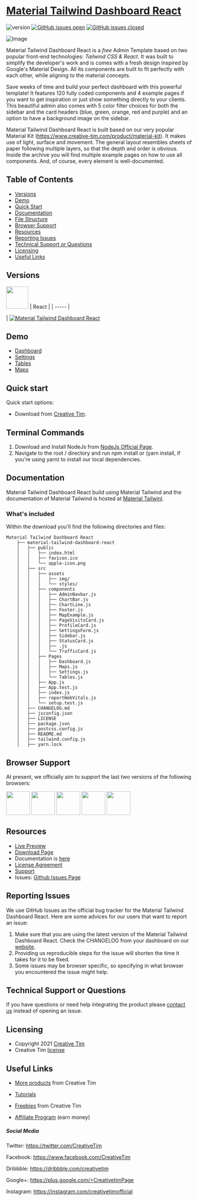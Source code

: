 # [Material Tailwind Dashboard React](https://demos.creative-tim.com/material-tailwind-dashboard-react/#/?ref=readme-mtdr)

![version](https://img.shields.io/badge/version-1.1.0-blue.svg) [![GitHub issues open](https://img.shields.io/github/issues/creativetimofficial/material-tailwind-dashboard-react.svg?maxAge=2592000)](https://github.com/creativetimofficial/material-tailwind-dashboard-react/issues?q=is%3Aopen+is%3Aissue) [![GitHub issues closed](https://img.shields.io/github/issues-closed-raw/creativetimofficial/material-tailwind-dashboard-react.svg?maxAge=2592000)](https://github.com/creativetimofficial/material-tailwind-dashboard-react/issues?q=is%3Aissue+is%3Aclosed)

![Image](https://s3.amazonaws.com/creativetim_bucket/products/488/original/opt_md_tailwindreact_thumbnail.jpg)

Material Tailwind Dashboard React is a _free_ Admin Template based on two popular front-end technologies: _Tailwind CSS & React_. It was built to simplify the developer's work and is comes with a fresh design inspired by Google's Material Design. All its components are built to fit perfectly with each other, while aligning to the material concepts.

Save weeks of time and build your perfect dashboard with this powerful template! It features 120 fully coded components and 4 example pages if you want to get inspiration or just show something directly to your clients. This beautiful admin also comes with 5 color filter choices for both the sidebar and the card headers (blue, green, orange, red and purple) and an option to have a background image on the sidebar.

Material Tailwind Dashboard React is built based on our very popular Material Kit (https://www.creative-tim.com/product/material-kit). It makes use of light, surface and movement. The general layout resembles sheets of paper following multiple layers, so that the depth and order is obvious. Inside the archive you will find multiple example pages on how to use all components. And, of course, every element is well-documented.

## Table of Contents

-   [Versions](#versions)
-   [Demo](#demo)
-   [Quick Start](#quick-start)
-   [Documentation](#documentation)
-   [File Structure](#file-structure)
-   [Browser Support](#browser-support)
-   [Resources](#resources)
-   [Reporting Issues](#reporting-issues)
-   [Technical Support or Questions](#technical-support-or-questions)
-   [Licensing](#licensing)
-   [Useful Links](#useful-links)

## Versions

[<img src="https://github.com/creativetimofficial/public-assets/blob/master/logos/react.jpg?raw=true" width="60" height="60" />](https://www.creative-tim.com/product/material-tailwind-dashboard-react?ref=readme-mtdr)
| React |
| ----- |

| [![Material Tailwind Dashboard React](https://s3.amazonaws.com/creativetim_bucket/products/488/original/opt_md_tailwindreact_thumbnail.jpg)](https://demos.creative-tim.com/material-tailwind-dashboard-react/#/?ref=readme-mtdr)

## Demo

-   [Dashboard](https://demos.creative-tim.com/material-tailwind-dashboard-react/#/?ref=readme-mtdr)
-   [Settings](https://demos.creative-tim.com/material-tailwind-dashboard-react/#/settings?ref=readme-mtdr)
-   [Tables](https://demos.creative-tim.com/material-tailwind-dashboard-react/#/tables?ref=readme-mtdr)
-   [Maps](https://demos.creative-tim.com/material-tailwind-dashboard-react/#/maps?ref=readme-mtdr)

## Quick start

Quick start options:

-   Download from [Creative Tim](https://www.creative-tim.com/product/material-tailwind-dashboard-react?ref=readme-mtdr).

## Terminal Commands

1. Download and Install NodeJs from [NodeJs Official Page](https://nodejs.org/en/download/).
2. Navigate to the root / directory and run npm install or (yarn install, if you're using yarn) to install our local dependencies.

## Documentation

Material Tailwind Dashboard React build using Material Tailwind and the documentation of Material Tailwind is hosted at [Material Tailwinl](https://material-tailwind.com/documentation/quick-start?ref=readme-mtdr).

### What's included

Within the download you'll find the following directories and files:

```
Material Tailwind Dashboard React
    ├── material-tailwind-dashboard-react
    │   ├── public
    │   │   ├── index.html
    │   │   ├── favicon.ico
    │   │   └── apple-icon.png
    │   ├── src
    │   │   ├── assets
    │   │   │   ├── img/
    │   │   │   └── styles/
    │   │   ├── components
    │   │   │   ├── AdminNavbar.js
    │   │   │   ├── ChartBar.js
    │   │   │   ├── ChartLine.js
    │   │   │   ├── Footer.js
    │   │   │   ├── MapExample.js
    │   │   │   ├── PageVisitsCard.js
    │   │   │   ├── ProfileCard.js
    │   │   │   ├── SettingsForm.js
    │   │   │   ├── Sidebar.js
    │   │   │   ├── StatusCard.js
    │   │   │   ├── .js
    │   │   │   └── TrafficCard.js
    │   │   ├── Pages
    │   │   │   ├── Dashboard.js
    │   │   │   ├── Maps.js
    │   │   │   ├── Settings.js
    │   │   │   └── Tables.js
    │   │   ├── App.js
    │   │   ├── App.test.js
    │   │   ├── index.js
    │   │   ├── reportWebVitals.js
    │   │   └── setup.test.js
    │   ├── CHANGELOG.md
    │   ├── jsconfig.json
    │   ├── LICENSE
    │   ├── package.json
    │   ├── postcss.config.js
    │   ├── README.md
    │   ├── tailwind.config.js
    │   ├── yarn.lock
```

## Browser Support

At present, we officially aim to support the last two versions of the following browsers:

<img src="https://s3.amazonaws.com/creativetim_bucket/github/browser/chrome.png" width="64" height="64"> <img src="https://s3.amazonaws.com/creativetim_bucket/github/browser/firefox.png" width="64" height="64"> <img src="https://s3.amazonaws.com/creativetim_bucket/github/browser/edge.png" width="64" height="64"> <img src="https://s3.amazonaws.com/creativetim_bucket/github/browser/safari.png" width="64" height="64"> <img src="https://s3.amazonaws.com/creativetim_bucket/github/browser/opera.png" width="64" height="64">

## Resources

-   [Live Preview](https://demos.creative-tim.com/material-tailwind-dashboard-react/#/?ref=readme-mtdr)
-   [Download Page](https://www.creative-tim.com/product/material-tailwind-dashboard-react?ref=readme-mtdr)
-   Documentation is [here](https://material-tailwind.com/documentation/quick-start?ref=readme-mtdr)
-   [License Agreement](https://www.creative-tim.com/license?ref=readme-mtdr)
-   [Support](https://www.creative-tim.com/contact-us?ref=readme-mtdr)
-   Issues: [Github Issues Page](https://github.com/creativetimofficial/material-tailwind-dashboard-react/issues)

## Reporting Issues

We use GitHub Issues as the official bug tracker for the Material Tailwind Dashboard React. Here are some advices for our users that want to report an issue:

1. Make sure that you are using the latest version of the Material Tailwind Dashboard React. Check the CHANGELOG from your dashboard on our [website](https://www.creative-tim.com/product/material-tailwind-dashboard-react?ref=readme-mtdr).
2. Providing us reproducible steps for the issue will shorten the time it takes for it to be fixed.
3. Some issues may be browser specific, so specifying in what browser you encountered the issue might help.

## Technical Support or Questions

If you have questions or need help integrating the product please [contact us](https://www.creative-tim.com/contact-us?ref=readme-mtdr) instead of opening an issue.

## Licensing

-   Copyright 2021 [Creative Tim](https://www.creative-tim.com?ref=readme-mtdr)
-   Creative Tim [license](https://www.creative-tim.com/license?ref=readme-mtdr)

## Useful Links

-   [More products](https://www.creative-tim.com/templates?ref=readme-mtdr) from Creative Tim

-   [Tutorials](https://www.youtube.com/channel/UCVyTG4sCw-rOvB9oHkzZD1w)

-   [Freebies](https://www.creative-tim.com/templates/free?ref=readme-mtdr) from Creative Tim

-   [Affiliate Program](https://www.creative-tim.com/affiliates/new?ref=readme-mtdr) (earn money)

##### Social Media

Twitter: <https://twitter.com/CreativeTim>

Facebook: <https://www.facebook.com/CreativeTim>

Dribbble: <https://dribbble.com/creativetim>

Google+: <https://plus.google.com/+CreativetimPage>

Instagram: <https://instagram.com/creativetimofficial>
